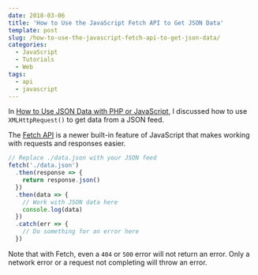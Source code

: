 ```yaml
---
date: 2018-03-06
title: 'How to Use the JavaScript Fetch API to Get JSON Data'
template: post
slug: /how-to-use-the-javascript-fetch-api-to-get-json-data/
categories:
  - JavaScript
  - Tutorials
  - Web
tags:
  - api
  - javascript
---
```


In [How to Use JSON Data with PHP or JavaScript](https://www.taniarascia.com/how-to-use-json-data-with-php-or-javascript/), I discussed how to use `XMLHttpRequest()` to get data from a JSON feed.

The [Fetch API](https://developer.mozilla.org/en-US/docs/Web/API/Fetch_API) is a newer built-in feature of JavaScript that makes working with requests and responses easier.

```js
// Replace ./data.json with your JSON feed
fetch('./data.json')
  .then(response => {
    return response.json()
  })
  .then(data => {
    // Work with JSON data here
    console.log(data)
  })
  .catch(err => {
    // Do something for an error here
  })
```

Note that with Fetch, even a `404` or `500` error will not return an error. Only a network error or a request not completing will throw an error.

